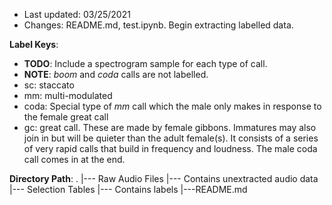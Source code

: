 * Last updated: 03/25/2021
* Changes: README.md, test.ipynb. Begin extracting labelled data. 

**Label Keys**:
* **TODO**: Include a spectrogram sample for each type of call.
* **NOTE**: *boom* and *coda* calls are not labelled. 
* sc: staccato 
* mm: multi-modulated
* coda: Special type of *mm* call which the male only makes in response to the female great call
* gc: great call. These are made by female gibbons. Immatures may also join in but will be quieter than the adult female(s). It consists of a series of very rapid calls that build in frequency and loudness. The male coda call comes in at the end.


**Directory Path**:
.
|--- Raw Audio Files 
     |--- Contains unextracted audio data
|--- Selection Tables
     |--- Contains labels 
|---README.md
